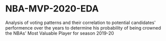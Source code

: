 # NBA-MVP-2020-EDA
Analysis of voting patterns and their correlation to potential candidates' performence over the years to determine his probability of being crowned the NBAs' Most Valuable Player for season 2019-20
